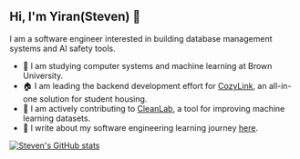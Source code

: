 ## Hi, I'm Yiran(Steven) 👋

I am a software engineer interested in building database management systems and AI safety tools.

- 🐻 I am studying computer systems and machine learning at Brown University.
- 🏠 I am leading the backend development effort for [CozyLink](https://cozy-link.com/), an all-in-one solution for student housing.
- 🧼 I am actively contributing to [CleanLab](https://cleanlab.ai/), a tool for improving machine learning datasets.
- 📝 I write about my software engineering learning journey [here](https://excessive-sea-d3a.notion.site/82575c9d54d547d5b73273c8bd0af4fe?v=10efecee74c54e5d971a0b4315e323ae&pvs=4).

[![Steven's GitHub stats](https://github-readme-stats.vercel.app/api?username=steven-yiran)](https://github.com/steven-yiran/github-readme-stats)

<!---
Steven-Yiran/Steven-Yiran is a special repository because its `README.md` (this file) appears on your GitHub profile.
You can click the Preview link to take a look at your changes.
--->
